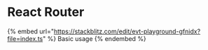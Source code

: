 # React Router

{% embed url="https://stackblitz.com/edit/evt-playground-gfnidx?file=index.ts" %}
Basic usage
{% endembed %}
